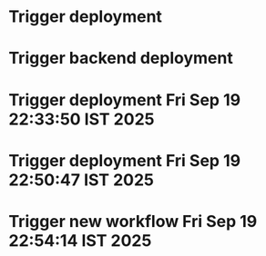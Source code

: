 # Trigger deployment
# Trigger backend deployment
# Trigger deployment Fri Sep 19 22:33:50 IST 2025
# Trigger deployment Fri Sep 19 22:50:47 IST 2025
# Trigger new workflow Fri Sep 19 22:54:14 IST 2025

